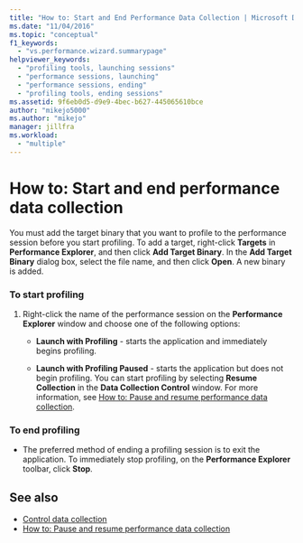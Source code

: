```yaml
---
title: "How to: Start and End Performance Data Collection | Microsoft Docs"
ms.date: "11/04/2016"
ms.topic: "conceptual"
f1_keywords:
  - "vs.performance.wizard.summarypage"
helpviewer_keywords:
  - "profiling tools, launching sessions"
  - "performance sessions, launching"
  - "performance sessions, ending"
  - "profiling tools, ending sessions"
ms.assetid: 9f6eb0d5-d9e9-4bec-b627-445065610bce
author: "mikejo5000"
ms.author: "mikejo"
manager: jillfra
ms.workload:
  - "multiple"
---
```

# How to: Start and end performance data collection
You must add the target binary that you want to profile to the performance session before you start profiling. To add a target, right-click **Targets** in **Performance Explorer**, and then click **Add Target Binary**. In the **Add Target Binary** dialog box, select the file name, and then click **Open**. A new binary is added.

### To start profiling

1. Right-click the name of the performance session on the **Performance Explorer** window and choose one of the following options:

    - **Launch with Profiling** - starts the application and immediately begins profiling.

    - **Launch with Profiling Paused** - starts the application but does not begin profiling. You can start profiling by selecting **Resume Collection** in the **Data Collection Control** window. For more information, see [How to: Pause and resume performance data collection](../profiling/how-to-pause-and-resume-performance-data-collection.md).

### To end profiling

- The preferred method of ending a profiling session is to exit the application. To immediately stop profiling, on the **Performance Explorer** toolbar, click **Stop**.

## See also
- [Control data collection](../profiling/controlling-data-collection.md)
- [How to: Pause and resume performance data collection](../profiling/how-to-pause-and-resume-performance-data-collection.md)